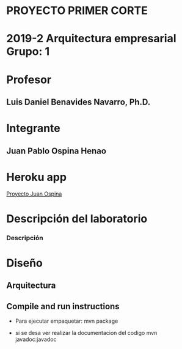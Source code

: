 # PROYECTO PRIMER CORTE 
# 2019-2  Arquitectura empresarial Grupo: 1

# Profesor
## Luis Daniel Benavides Navarro, Ph.D. 

# Integrante
## Juan Pablo Ospina Henao

# Heroku app
[Proyecto Juan Ospina](https://salty-river-29279.herokuapp.com/)




# Descripción del laboratorio
### Descripción 



# Diseño
## Arquitectura

## Compile and run instructions

* Para ejecutar empaquetar:
mvn package

* si se desa ver realizar la documentacion del codigo
mvn javadoc:javadoc




